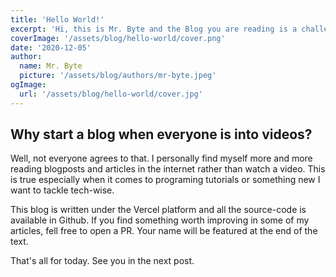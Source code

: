 ```yaml
---
title: 'Hello World!'
excerpt: 'Hi, this is Mr. Byte and the Blog you are reading is a challenge I imposed to myself to train my English and share the knowledge about this topic along the way. Start a blog is a long-time idea I had...'
coverImage: '/assets/blog/hello-world/cover.png'
date: '2020-12-05'
author:
  name: Mr. Byte 
  picture: '/assets/blog/authors/mr-byte.jpeg'
ogImage:
  url: '/assets/blog/hello-world/cover.jpg'
---
```


## Why start a blog when everyone is into videos? 
Well, not everyone agrees to that. I personally find myself more and more reading blogposts and articles in the internet rather than watch a video. This is true especially when it comes to programing tutorials or something new I want to tackle tech-wise.

This blog is written under the Vercel platform and all the source-code is available in Github. If you find something worth improving in some of my articles, fell free to open a PR. Your name will be featured at the end of the text.

That's all for today. See you in the next post.
